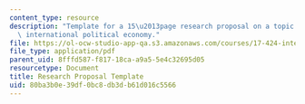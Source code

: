 ```yaml
---
content_type: resource
description: "Template for a 15\u2013page research proposal on a topic related to\
  \ international political economy."
file: https://ol-ocw-studio-app-qa.s3.amazonaws.com/courses/17-424-international-political-economy-of-advanced-industrial-societies-fall-2011/80ba3b0e39df0bc8db3db61d016c5566_MIT17_424F11_Res_Pro_Temp.pdf
file_type: application/pdf
parent_uid: 8fffd587-f817-18ca-a9a5-5e4c32695d05
resourcetype: Document
title: Research Proposal Template
uid: 80ba3b0e-39df-0bc8-db3d-b61d016c5566
---
```

